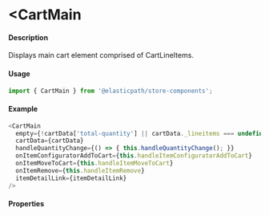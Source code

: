 # <CartMain

#### Description

Displays main cart element comprised of CartLineItems.

#### Usage

```js
import { CartMain } from '@elasticpath/store-components';
```

#### Example

```js
<CartMain
  empty={!cartData['total-quantity'] || cartData._lineitems === undefined}
  cartData={cartData}
  handleQuantityChange={() => { this.handleQuantityChange(); }}
  onItemConfiguratorAddToCart={this.handleItemConfiguratorAddToCart}
  onItemMoveToCart={this.handleItemMoveToCart}
  onItemRemove={this.handleItemRemove}
  itemDetailLink={itemDetailLink}
/>
```

#### Properties

<!-- PROPS -->
